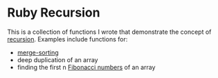 # Ruby Recursion

This is a collection of functions I wrote that demonstrate the concept of [recursion](http://en.wikipedia.org/wiki/Recursion_(computer_science)). Examples include functions for:

* [merge-sorting](http://en.wikipedia.org/wiki/Merge_sort)
* deep duplication of an array
* finding the first n [Fibonacci numbers](http://en.wikipedia.org/wiki/Fibonacci_numbers) of an array
